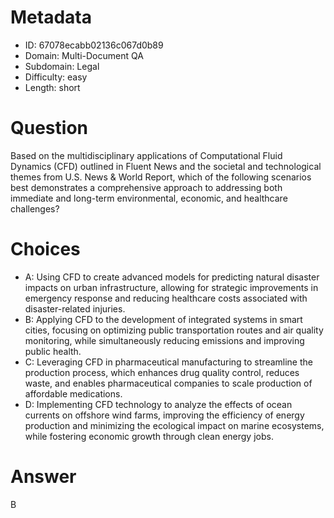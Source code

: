 # Metadata

- ID: 67078ecabb02136c067d0b89
- Domain: Multi-Document QA
- Subdomain: Legal
- Difficulty: easy
- Length: short

# Question

Based on the multidisciplinary applications of Computational Fluid Dynamics (CFD) outlined in Fluent News and the societal and technological themes from U.S. News & World Report, which of the following scenarios best demonstrates a comprehensive approach to addressing both immediate and long-term environmental, economic, and healthcare challenges?

# Choices

- A: Using CFD to create advanced models for predicting natural disaster impacts on urban infrastructure, allowing for strategic improvements in emergency response and reducing healthcare costs associated with disaster-related injuries.
- B: Applying CFD to the development of integrated systems in smart cities, focusing on optimizing public transportation routes and air quality monitoring, while simultaneously reducing emissions and improving public health.
- C: Leveraging CFD in pharmaceutical manufacturing to streamline the production process, which enhances drug quality control, reduces waste, and enables pharmaceutical companies to scale production of affordable medications.
- D: Implementing CFD technology to analyze the effects of ocean currents on offshore wind farms, improving the efficiency of energy production and minimizing the ecological impact on marine ecosystems, while fostering economic growth through clean energy jobs.

# Answer

B
